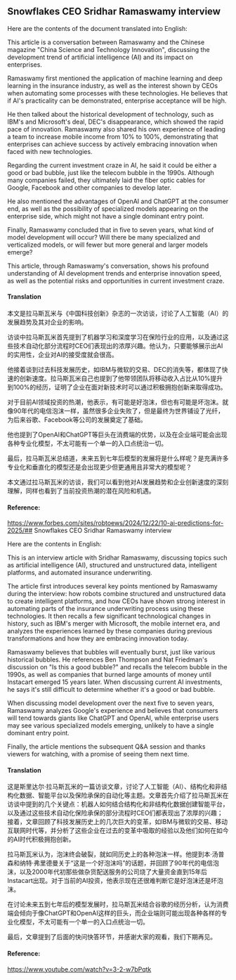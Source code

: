 ## Snowflakes CEO Sridhar Ramaswamy interview

Here are the contents of the document translated into English:

This article is a conversation between Ramaswamy and the Chinese magazine "China Science and Technology Innovation", discussing the development trend of artificial intelligence (AI) and its impact on enterprises.

Ramaswamy first mentioned the application of machine learning and deep learning in the insurance industry, as well as the interest shown by CEOs when automating some processes with these technologies. He believes that if AI's practicality can be demonstrated, enterprise acceptance will be high.

He then talked about the historical development of technology, such as IBM's and Microsoft's deal, DEC's disappearance, which showed the rapid pace of innovation. Ramaswamy also shared his own experience of leading a team to increase mobile income from 10% to 100%, demonstrating that enterprises can achieve success by actively embracing innovation when faced with new technologies.

Regarding the current investment craze in AI, he said it could be either a good or bad bubble, just like the telecom bubble in the 1990s. Although many companies failed, they ultimately laid the fiber optic cables for Google, Facebook and other companies to develop later.

He also mentioned the advantages of OpenAI and ChatGPT at the consumer end, as well as the possibility of specialized models appearing on the enterprise side, which might not have a single dominant entry point.

Finally, Ramaswamy concluded that in five to seven years, what kind of model development will occur? Will there be many specialized and verticalized models, or will fewer but more general and larger models emerge?

This article, through Ramaswamy's conversation, shows his profound understanding of AI development trends and enterprise innovation speed, as well as the potential risks and opportunities in current investment craze.

#### Translation 

本文是拉马斯瓦米与《中国科技创新》杂志的一次访谈，讨论了人工智能（AI）的发展趋势及其对企业的影响。

访谈中拉马斯瓦米首先提到了机器学习和深度学习在保险行业的应用，以及通过这些技术自动化部分流程时CEO们表现出的浓厚兴趣。他认为，只要能够展示出AI的实用性，企业对AI的接受度就会很高。

他接着谈到过去科技发展历史，如IBM与微软的交易、DEC的消失等，都体现了快速的创新速度。拉马斯瓦米自己也提到了他带领团队将移动收入占比从10%提升到100%的经历，证明了企业在面对新技术时可以通过积极拥抱创新来取得成功。

对于目前AI领域投资的热潮，他表示，有可能是好泡沫，但也有可能是坏泡沫。就像90年代的电信泡沫一样，虽然很多企业失败了，但是最终为世界铺设了光纤，为后来谷歌、Facebook等公司的发展奠定了基础。

他也提到了OpenAI和ChatGPT等巨头在消费端的优势，以及在企业端可能会出现各种专业化模型，不太可能有一个单一的入口点统治一切。

最后，拉马斯瓦米总结道，未来五到七年后模型的发展将是什么样呢？是充满许多专业化和垂直化的模型还是会出现更少但更通用且非常大的模型呢？

本文通过拉马斯瓦米的访谈，我们可以看到他对AI发展趋势和企业创新速度的深刻理解，同样也看到了当前投资热潮的潜在风险和机遇。

#### Reference: 

https://www.forbes.com/sites/robtoews/2024/12/22/10-ai-predictions-for-2025/## Snowflakes CEO Sridhar Ramaswamy interview

Here are the contents in English:

This is an interview article with Sridhar Ramaswamy, discussing topics such as artificial intelligence (AI), structured and unstructured data, intelligent platforms, and automated insurance underwriting.

The article first introduces several key points mentioned by Ramaswamy during the interview: how robots combine structured and unstructured data to create intelligent platforms, and how CEOs have shown strong interest in automating parts of the insurance underwriting process using these technologies. It then recalls a few significant technological changes in history, such as IBM's merger with Microsoft, the mobile internet era, and analyzes the experiences learned by these companies during previous transformations and how they are embracing innovation today.

Ramaswamy believes that bubbles will eventually burst, just like various historical bubbles. He references Ben Thompson and Nat Friedman's discussion on "Is this a good bubble?" and recalls the telecom bubble in the 1990s, as well as companies that burned large amounts of money until Instacart emerged 15 years later. When discussing current AI investments, he says it's still difficult to determine whether it's a good or bad bubble.

When discussing model development over the next five to seven years, Ramaswamy analyzes Google's experience and believes that consumers will tend towards giants like ChatGPT and OpenAI, while enterprise users may see various specialized models emerging, unlikely to have a single dominant entry point.

Finally, the article mentions the subsequent Q&A session and thanks viewers for watching, with a promise of seeing them next time.

#### Translation 

这是斯里达尔·拉马斯瓦米的一篇访谈文章，讨论了人工智能（AI）、结构化和非结构化数据、智能平台以及保险承保的自动化等主题。文章首先介绍了拉马斯瓦米在访谈中提到的几个关键点：机器人如何结合结构化和非结构化数据创建智能平台，以及通过这些技术自动化保险承保的部分流程时CEO们都表现出了浓厚的兴趣；接着，文章回顾了科技发展历史上的几次巨大的变革，如IBM与微软的交易、移动互联网时代等，并分析了这些企业在过去的变革中吸取的经验以及他们如何在如今的AI时代积极拥抱创新。

拉马斯瓦米认为，泡沫终会破裂，就如同历史上的各种泡沫一样。他提到本·汤普森和纳特·弗里德曼关于“这是一个好泡沫吗”的话题，并回顾了90年代的电信泡沫，以及2000年代初那些做杂货配送服务的公司烧了大量资金直到15年后Instacart出现。对于当前的AI投资，他表示现在还很难判断它是好泡沫还是坏泡沫。

在讨论未来五到七年后的模型发展时，拉马斯瓦米结合谷歌的经历分析，认为消费端会倾向于像ChatGPT和OpenAI这样的巨头，而企业端则可能出现各种各样的专业化模型，不太可能有一个单一的入口点统治一切。

最后，文章提到了后面的快问快答环节，并感谢大家的观看，我们下期再见。

#### Reference: 

https://www.youtube.com/watch?v=3-2-w7bPqtk